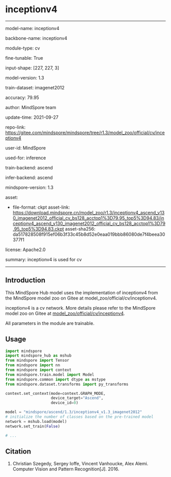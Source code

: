 # inceptionv4

---

model-name: inceptionv4

backbone-name: inceptionv4

module-type: cv

fine-tunable: True

input-shape: [227, 227, 3]

model-version: 1.3

train-dataset: imagenet2012

accuracy: 79.95

author: MindSpore team

update-time: 2021-09-27

repo-link: <https://gitee.com/mindspore/mindspore/tree/r1.3/model_zoo/official/cv/inceptionv4>

user-id: MindSpore

used-for: inference

train-backend: ascend

infer-backend: ascend

mindspore-version: 1.3

asset:

-
    file-format: ckpt
    asset-link: <https://download.mindspore.cn/model_zoo/r1.3/inceptionv4_ascend_v130_imagenet2012_official_cv_bs128_acctop1%3D79.95_top5%3D94.83/inceptionv4_ascend_v130_imagenet2012_official_cv_bs128_acctop1%3D79.95_top5%3D94.83.ckpt>
    asset-sha256: da517828508f915ef06b3f33c45b8d52e0eaa019bbb86080de7f4beea30377f1

license: Apache2.0

summary: inceptionv4 is used for cv

---

## Introduction

This MindSpore Hub model uses the implementation of inceptionv4 from the MindSpore model zoo on Gitee at model_zoo/official/cv/inceptionv4.

inceptionv4 is a cv network. More details please refer to the MindSpore model zoo on Gitee at [model_zoo/official/cv/inceptionv4](https://gitee.com/mindspore/mindspore/blob/r1.3/model_zoo/official/cv/inceptionv4/README.md).

All parameters in the module are trainable.

## Usage

```python
import mindspore
import mindspore_hub as mshub
from mindspore import Tensor
from mindspore import nn
from mindspore import context
from mindspore.train.model import Model
from mindspore.common import dtype as mstype
from mindspore.dataset.transforms import py_transforms

context.set_context(mode=context.GRAPH_MODE,
                    device_target="Ascend",
                    device_id=0)

model = "mindspore/ascend/1.3/inceptionv4_v1.3_imagenet2012"
# initialize the number of classes based on the pre-trained model
network = mshub.load(model)
network.set_train(False)

# ...
```

## Citation

1. Christian Szegedy, Sergey Ioffe, Vincent Vanhoucke, Alex Alemi. Computer Vision and Pattern Recognition[J]. 2016.
